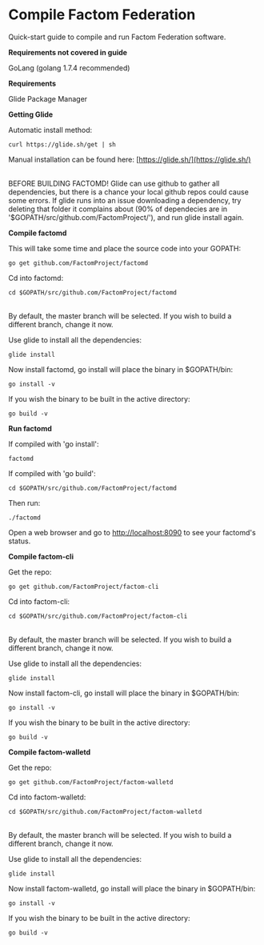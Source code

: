 # Compile Factom Federation

Quick-start guide to compile and run Factom Federation software.

**Requirements not covered in guide**

GoLang (golang 1.7.4 recommended)

**Requirements**

Glide Package Manager

**Getting Glide**

Automatic install method:

`curl https://glide.sh/get | sh`

Manual installation can be found here: [https://glide.sh/](https://glide.sh/)

<aside class="warning"><br>
BEFORE BUILDING FACTOMD!
Glide can use github to gather all dependencies, but there is a chance your local github repos could cause some errors. If glide runs into an issue downloading a dependency, try deleting that folder it complains about (90% of dependecies are in '$GOPATH/src/github.com/FactomProject/'), and run glide install again.
</aside>

**Compile factomd**

This will take some time and place the source code into your GOPATH:

`go get github.com/FactomProject/factomd`

Cd into factomd:

`cd $GOPATH/src/github.com/FactomProject/factomd`

<aside class="notice"><br>
By default, the master branch will be selected. If you wish to build a different branch, change it now.
</aside>

Use glide to install all the dependencies:

`glide install`

Now install factomd, go install will place the binary in $GOPATH/bin:

`go install -v`

If you wish the binary to be built in the active directory:

`go build -v`

**Run factomd**

If compiled with 'go install':

`factomd`

If compiled with 'go build':

`cd $GOPATH/src/github.com/FactomProject/factomd`

Then run: 

`./factomd`

Open a web browser and go to [http://localhost:8090](http://localhost:8090) to see your factomd's status.

**Compile factom-cli**

Get the repo:

`go get github.com/FactomProject/factom-cli`

Cd into factom-cli:

`cd $GOPATH/src/github.com/FactomProject/factom-cli`

<aside class="notice"><br>
By default, the master branch will be selected. If you wish to build a different branch, change it now.
</aside>

Use glide to install all the dependencies:

`glide install`

Now install factom-cli, go install will place the binary in $GOPATH/bin:

`go install -v`

If you wish the binary to be built in the active directory:

`go build -v`

**Compile factom-walletd**

Get the repo:

`go get github.com/FactomProject/factom-walletd`

Cd into factom-walletd:

`cd $GOPATH/src/github.com/FactomProject/factom-walletd`

<aside class="notice"><br>
By default, the master branch will be selected. If you wish to build a different branch, change it now.
</aside>

Use glide to install all the dependencies:

`glide install`

Now install factom-walletd, go install will place the binary in $GOPATH/bin:

`go install -v`

If you wish the binary to be built in the active directory:

`go build -v`